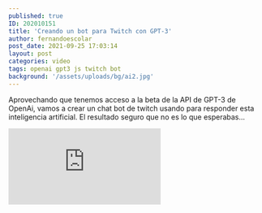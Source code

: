 ```yaml
---
published: true
ID: 202010151
title: 'Creando un bot para Twitch con GPT-3'
author: fernandoescolar
post_date: 2021-09-25 17:03:14
layout: post
categories: video
tags: openai gpt3 js twitch bot
background: '/assets/uploads/bg/ai2.jpg'
---
```

Aprovechando que tenemos acceso a la beta de la API de GPT-3 de OpenAi, vamos a crear un chat bot de twitch usando para responder esta inteligencia artificial. El resultado seguro que no es lo que esperabas..<!--break-->.

<iframe src="https://player.twitch.tv/?video=1158907129&parent=www.developerro.com" frameborder="0" allowfullscreen="true" scrolling="no"></iframe>

